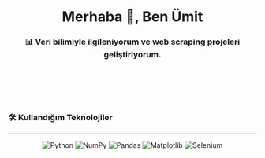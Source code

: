 <h1 align="center">Merhaba 👋, Ben Ümit</h1>
<h3 align="center">📊 Veri bilimiyle ilgileniyorum ve web scraping projeleri geliştiriyorum.
</h3>
<br/>
<br/>
<br/>
<br/>

### 🛠️ Kullandığım Teknolojiler  

<hr/>

<p align="center">
  <img src="https://img.shields.io/badge/Python-3776AB?style=for-the-badge&logo=python&logoColor=white" alt="Python" />
  <img src="https://img.shields.io/badge/NumPy-013243?style=for-the-badge&logo=numpy&logoColor=white" alt="NumPy" />
  <img src="https://img.shields.io/badge/Pandas-150458?style=for-the-badge&logo=pandas&logoColor=white" alt="Pandas" />
  <img src="https://img.shields.io/badge/Matplotlib-008080?style=for-the-badge&logo=plotly&logoColor=white" alt="Matplotlib" />
  <img src="https://img.shields.io/badge/Selenium-43B02A?style=for-the-badge&logo=selenium&logoColor=white" alt="Selenium" />
</p>




